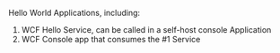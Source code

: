 Hello World Applications, including:
1. WCF Hello Service, can be called in a self-host console Application
2. WCF Console app that consumes the #1 Service
